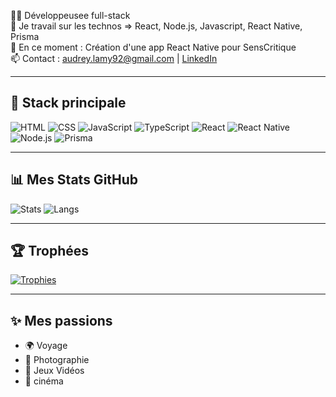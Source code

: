 👨‍💻 Développeusee full-stack  
🚀 Je travail sur les technos => React, Node.js, Javascript, React Native, Prisma  
🌱 En ce moment : Création d'une app React Native pour SensCritique  
📫 Contact : audrey.lamy92@gmail.com | [LinkedIn](https://linkedin.com/in/devalex)

---

## 🔧 Stack principale

![HTML](https://img.shields.io/badge/-HTML5-E34F26?logo=html5&logoColor=white&style=for-the-badge)
![CSS](https://img.shields.io/badge/-CSS3-1572B6?logo=css3&logoColor=white&style=for-the-badge)
![JavaScript](https://img.shields.io/badge/-JavaScript-F7DF1E?logo=javascript&logoColor=black&style=for-the-badge)
![TypeScript](https://img.shields.io/badge/-TypeScript-3178C6?logo=typescript&logoColor=white&style=for-the-badge)
![React](https://img.shields.io/badge/-React-61DAFB?logo=react&logoColor=black&style=for-the-badge)
![React Native](https://img.shields.io/badge/-React%20Native-20232A?logo=react&logoColor=61DAFB&style=for-the-badge)
![Node.js](https://img.shields.io/badge/-Node.js-339933?logo=nodedotjs&logoColor=white&style=for-the-badge)
![Prisma](https://img.shields.io/badge/-Prisma-2D3748?logo=prisma&logoColor=white&style=for-the-badge)

---

## 📊 Mes Stats GitHub

![Stats](https://github-readme-stats.vercel.app/api?username=audreylamy&show_icons=true&theme=tokyonight)
![Langs](https://github-readme-stats.vercel.app/api/top-langs/?username=audreylamy&layout=compact&theme=tokyonight)

---

## 🏆 Trophées

[![Trophies](https://github-profile-trophy.vercel.app/?username=audreylamy&theme=darkhub)](https://github.com/audreylamy)

---

## ✨ Mes passions

- 🌍 Voyage
- 📸 Photographie
- 👾 Jeux Vidéos
- 🍿 cinéma


